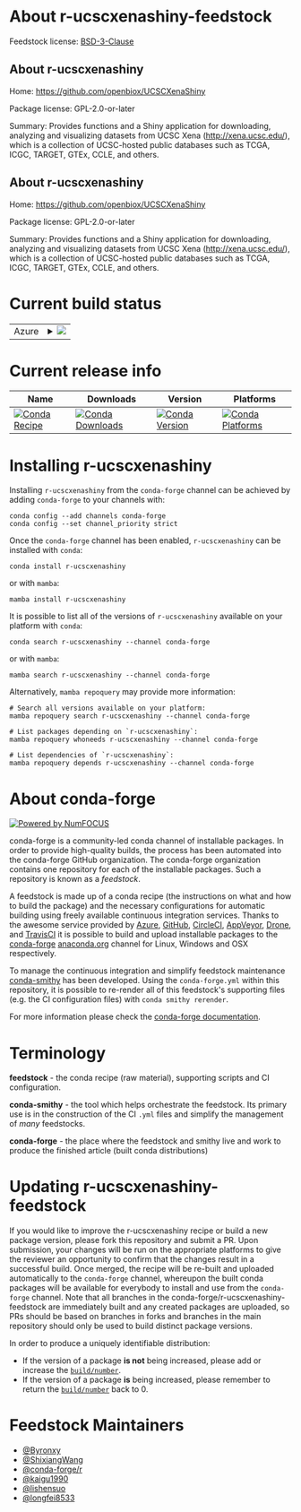 About r-ucscxenashiny-feedstock
===============================

Feedstock license: [BSD-3-Clause](https://github.com/conda-forge/r-ucscxenashiny-feedstock/blob/main/LICENSE.txt)


About r-ucscxenashiny
---------------------

Home: https://github.com/openbiox/UCSCXenaShiny

Package license: GPL-2.0-or-later

Summary: Provides functions and a Shiny application for downloading, analyzing and visualizing datasets from UCSC Xena (<http://xena.ucsc.edu/>), which is a collection of UCSC-hosted public databases such as TCGA, ICGC, TARGET, GTEx, CCLE, and others.

About r-ucscxenashiny
---------------------

Home: https://github.com/openbiox/UCSCXenaShiny

Package license: GPL-2.0-or-later

Summary: Provides functions and a Shiny application for downloading, analyzing and visualizing datasets from UCSC Xena (<http://xena.ucsc.edu/>), which is a collection of UCSC-hosted public databases such as TCGA, ICGC, TARGET, GTEx, CCLE, and others.

Current build status
====================


<table>
    
  <tr>
    <td>Azure</td>
    <td>
      <details>
        <summary>
          <a href="https://dev.azure.com/conda-forge/feedstock-builds/_build/latest?definitionId=13545&branchName=main">
            <img src="https://dev.azure.com/conda-forge/feedstock-builds/_apis/build/status/r-ucscxenashiny-feedstock?branchName=main">
          </a>
        </summary>
        <table>
          <thead><tr><th>Variant</th><th>Status</th></tr></thead>
          <tbody><tr>
              <td>linux_64_r_base4.2</td>
              <td>
                <a href="https://dev.azure.com/conda-forge/feedstock-builds/_build/latest?definitionId=13545&branchName=main">
                  <img src="https://dev.azure.com/conda-forge/feedstock-builds/_apis/build/status/r-ucscxenashiny-feedstock?branchName=main&jobName=linux&configuration=linux%20linux_64_r_base4.2" alt="variant">
                </a>
              </td>
            </tr><tr>
              <td>linux_64_r_base4.3</td>
              <td>
                <a href="https://dev.azure.com/conda-forge/feedstock-builds/_build/latest?definitionId=13545&branchName=main">
                  <img src="https://dev.azure.com/conda-forge/feedstock-builds/_apis/build/status/r-ucscxenashiny-feedstock?branchName=main&jobName=linux&configuration=linux%20linux_64_r_base4.3" alt="variant">
                </a>
              </td>
            </tr><tr>
              <td>osx_64_r_base4.2</td>
              <td>
                <a href="https://dev.azure.com/conda-forge/feedstock-builds/_build/latest?definitionId=13545&branchName=main">
                  <img src="https://dev.azure.com/conda-forge/feedstock-builds/_apis/build/status/r-ucscxenashiny-feedstock?branchName=main&jobName=osx&configuration=osx%20osx_64_r_base4.2" alt="variant">
                </a>
              </td>
            </tr><tr>
              <td>osx_64_r_base4.3</td>
              <td>
                <a href="https://dev.azure.com/conda-forge/feedstock-builds/_build/latest?definitionId=13545&branchName=main">
                  <img src="https://dev.azure.com/conda-forge/feedstock-builds/_apis/build/status/r-ucscxenashiny-feedstock?branchName=main&jobName=osx&configuration=osx%20osx_64_r_base4.3" alt="variant">
                </a>
              </td>
            </tr><tr>
              <td>win_64</td>
              <td>
                <a href="https://dev.azure.com/conda-forge/feedstock-builds/_build/latest?definitionId=13545&branchName=main">
                  <img src="https://dev.azure.com/conda-forge/feedstock-builds/_apis/build/status/r-ucscxenashiny-feedstock?branchName=main&jobName=win&configuration=win%20win_64_" alt="variant">
                </a>
              </td>
            </tr>
          </tbody>
        </table>
      </details>
    </td>
  </tr>
</table>

Current release info
====================

| Name | Downloads | Version | Platforms |
| --- | --- | --- | --- |
| [![Conda Recipe](https://img.shields.io/badge/recipe-r--ucscxenashiny-green.svg)](https://anaconda.org/conda-forge/r-ucscxenashiny) | [![Conda Downloads](https://img.shields.io/conda/dn/conda-forge/r-ucscxenashiny.svg)](https://anaconda.org/conda-forge/r-ucscxenashiny) | [![Conda Version](https://img.shields.io/conda/vn/conda-forge/r-ucscxenashiny.svg)](https://anaconda.org/conda-forge/r-ucscxenashiny) | [![Conda Platforms](https://img.shields.io/conda/pn/conda-forge/r-ucscxenashiny.svg)](https://anaconda.org/conda-forge/r-ucscxenashiny) |

Installing r-ucscxenashiny
==========================

Installing `r-ucscxenashiny` from the `conda-forge` channel can be achieved by adding `conda-forge` to your channels with:

```
conda config --add channels conda-forge
conda config --set channel_priority strict
```

Once the `conda-forge` channel has been enabled, `r-ucscxenashiny` can be installed with `conda`:

```
conda install r-ucscxenashiny
```

or with `mamba`:

```
mamba install r-ucscxenashiny
```

It is possible to list all of the versions of `r-ucscxenashiny` available on your platform with `conda`:

```
conda search r-ucscxenashiny --channel conda-forge
```

or with `mamba`:

```
mamba search r-ucscxenashiny --channel conda-forge
```

Alternatively, `mamba repoquery` may provide more information:

```
# Search all versions available on your platform:
mamba repoquery search r-ucscxenashiny --channel conda-forge

# List packages depending on `r-ucscxenashiny`:
mamba repoquery whoneeds r-ucscxenashiny --channel conda-forge

# List dependencies of `r-ucscxenashiny`:
mamba repoquery depends r-ucscxenashiny --channel conda-forge
```


About conda-forge
=================

[![Powered by
NumFOCUS](https://img.shields.io/badge/powered%20by-NumFOCUS-orange.svg?style=flat&colorA=E1523D&colorB=007D8A)](https://numfocus.org)

conda-forge is a community-led conda channel of installable packages.
In order to provide high-quality builds, the process has been automated into the
conda-forge GitHub organization. The conda-forge organization contains one repository
for each of the installable packages. Such a repository is known as a *feedstock*.

A feedstock is made up of a conda recipe (the instructions on what and how to build
the package) and the necessary configurations for automatic building using freely
available continuous integration services. Thanks to the awesome service provided by
[Azure](https://azure.microsoft.com/en-us/services/devops/), [GitHub](https://github.com/),
[CircleCI](https://circleci.com/), [AppVeyor](https://www.appveyor.com/),
[Drone](https://cloud.drone.io/welcome), and [TravisCI](https://travis-ci.com/)
it is possible to build and upload installable packages to the
[conda-forge](https://anaconda.org/conda-forge) [anaconda.org](https://anaconda.org/)
channel for Linux, Windows and OSX respectively.

To manage the continuous integration and simplify feedstock maintenance
[conda-smithy](https://github.com/conda-forge/conda-smithy) has been developed.
Using the ``conda-forge.yml`` within this repository, it is possible to re-render all of
this feedstock's supporting files (e.g. the CI configuration files) with ``conda smithy rerender``.

For more information please check the [conda-forge documentation](https://conda-forge.org/docs/).

Terminology
===========

**feedstock** - the conda recipe (raw material), supporting scripts and CI configuration.

**conda-smithy** - the tool which helps orchestrate the feedstock.
                   Its primary use is in the construction of the CI ``.yml`` files
                   and simplify the management of *many* feedstocks.

**conda-forge** - the place where the feedstock and smithy live and work to
                  produce the finished article (built conda distributions)


Updating r-ucscxenashiny-feedstock
==================================

If you would like to improve the r-ucscxenashiny recipe or build a new
package version, please fork this repository and submit a PR. Upon submission,
your changes will be run on the appropriate platforms to give the reviewer an
opportunity to confirm that the changes result in a successful build. Once
merged, the recipe will be re-built and uploaded automatically to the
`conda-forge` channel, whereupon the built conda packages will be available for
everybody to install and use from the `conda-forge` channel.
Note that all branches in the conda-forge/r-ucscxenashiny-feedstock are
immediately built and any created packages are uploaded, so PRs should be based
on branches in forks and branches in the main repository should only be used to
build distinct package versions.

In order to produce a uniquely identifiable distribution:
 * If the version of a package **is not** being increased, please add or increase
   the [``build/number``](https://docs.conda.io/projects/conda-build/en/latest/resources/define-metadata.html#build-number-and-string).
 * If the version of a package **is** being increased, please remember to return
   the [``build/number``](https://docs.conda.io/projects/conda-build/en/latest/resources/define-metadata.html#build-number-and-string)
   back to 0.

Feedstock Maintainers
=====================

* [@Byronxy](https://github.com/Byronxy/)
* [@ShixiangWang](https://github.com/ShixiangWang/)
* [@conda-forge/r](https://github.com/conda-forge/r/)
* [@kaigu1990](https://github.com/kaigu1990/)
* [@lishensuo](https://github.com/lishensuo/)
* [@longfei8533](https://github.com/longfei8533/)

